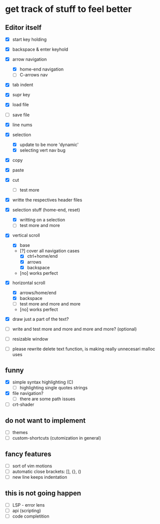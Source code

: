 # get track of stuff to feel better

## Editor itself
- [x] start key holding
- [x] backspace & enter keyhold
- [x] arrow navigation
    - [x] home-end navigation
    - [ ] C-arrows nav
- [x] tab indent
- [x] supr key
- [x] load file
- [ ] save file
- [x] line nums
- [x] selection
    - [x] update to be more 'dynamic'
    - [x] selecting vert nav bug
- [x] copy 
- [x] paste
- [x] cut
    - [ ] test more
- [x] writte the respectives header files
- [x] selection stuff (home-end, reset)
    - [x] writting on a selection
    - [ ] test more and more
- [x] vertical scroll
    - [x] base 
    - [?] cover all navigation cases
        - [x] ctrl+home/end
        - [x] arrows 
        - [x] backspace
    - [no] works perfect
- [x] horizontal scroll
    - [x] arrows/home/end
    - [x] backspace
    - [ ] test more and more and more
    - [no] works perfect
- [x] draw just a part of the text? 

- [ ] write and test more and more and more and more? (optional)

- [ ] resizable window

- [ ] please rewrite delete text function, is making really unnecesari malloc uses 

## funny
- [x] simple syntax highlighting (C)
    - [ ] highlighting single quotes strings
- [x] file navigation?
    - [ ] there are some path issues
- [ ] crt-shader

## do not want to implement
- [ ] themes
- [ ] custom-shortcuts (cutomization in general)

## fancy features
- [ ] sort of vim motions
- [ ] automatic close brackets: [], {}, ()
- [ ] new line keeps indentation

## this is not going happen
- [ ] LSP - error lens
- [ ] api (scripting)
- [ ] code completition
